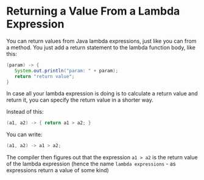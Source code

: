 # Returning a Value From a Lambda Expression

You can return values from Java lambda expressions, just like you can from a method.
You just add a return statement to the lambda function body, like this:

```java
(param) -> {
   System.out.println("param: " + param);
   return "return value";
}
```

In case all your lambda expression is doing is to calculate a return value and return it, you can specify the return value in a shorter way.

Instead of this:

```java
(a1, a2) -> { return a1 > a2; }
```

You can write:

```java
(a1, a2) -> a1 > a2;
```

The compiler then figures out that the expression `a1 > a2` is the return value of the lambda expression
 (hence the name `lambda expressions` - as expressions return a value of some kind)